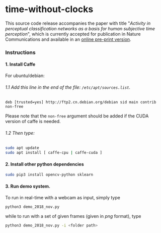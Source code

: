 # time-without-clocks

This source code release accompanies the paper with title "*Activity in perceptual classification networks as a basis for human subjective time perception*", which is currently accepted for publication in Nature Communications and available in an [online pre-print version](https://www.biorxiv.org/content/early/2018/03/06/172387).

### Instructions


#### 1. Install Caffe

For ubuntu/debian:

###### 1.1 Add this line in the end of the file:  ```/etc/apt/sources.list```.

```
deb [trusted=yes] http://ftp2.cn.debian.org/debian sid main contrib non-free
```

Please note that the ```non-free``` argument should be added if the CUDA version of caffe is needed.

###### 1.2 Then type:

```bash
sudo apt update
sudo apt install [ caffe-cpu | caffe-cuda ]
```

#### 2. Install other python dependencies

```bash
sudo pip3 install opencv-python sklearn
```

#### 3. Run demo system.
To run in real-time with a webcam as input, simply type

```bash
python3 demo_2018_nov.py
```

while to run with a set of given frames (given in *png* format), type

```bash
python3 demo_2018_nov.py -i <folder path>
```
